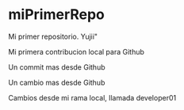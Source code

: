 # miPrimerRepo

Mi primer repositorio. Yujii"

Mi primera contribucion local para Github

Un commit mas desde Github

Un cambio mas desde Github


Cambios desde mi rama local, llamada developer01